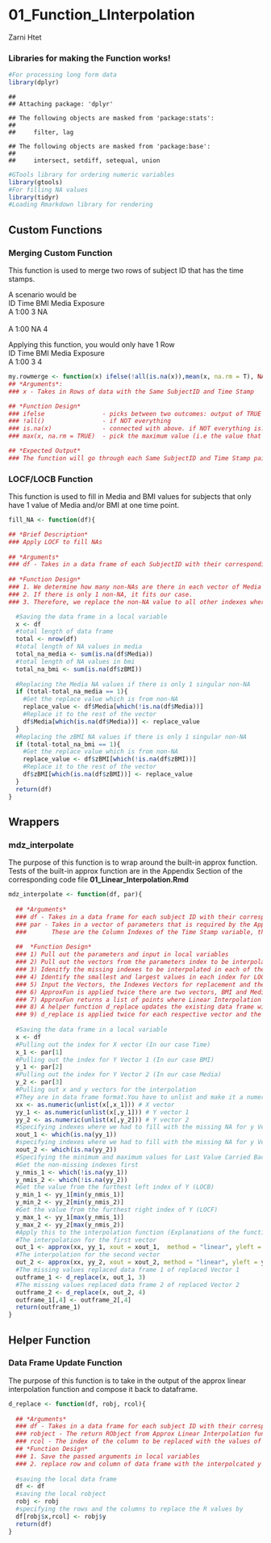 01\_Function\_LInterpolation
================
Zarni Htet

### Libraries for making the Function works\!

``` r
#For processing long form data
library(dplyr)
```

    ## 
    ## Attaching package: 'dplyr'

    ## The following objects are masked from 'package:stats':
    ## 
    ##     filter, lag

    ## The following objects are masked from 'package:base':
    ## 
    ##     intersect, setdiff, setequal, union

``` r
#GTools library for ordering numeric variables
library(gtools)
#For filling NA values
library(tidyr)
#Loading Rmarkdown library for rendering
```

## Custom Functions

### Merging Custom Function

This function is used to merge two rows of subject ID that has the time
stamps. <br />

A scenario would be <br /> ID Time BMI Media Exposure <br /> A 1:00 3 NA
<br />  
A 1:00 NA 4 <br />

Applying this function, you would only have 1 Row <br /> ID Time BMI
Media Exposure <br /> A 1:00 3 4 <br />

``` r
my.rowmerge <- function(x) ifelse(!all(is.na(x)),mean(x, na.rm = T), NA)
## *Arguments*:
### x - Takes in Rows of data with the Same SubjectID and Time Stamp

## *Function Design*
### ifelse                - picks between two outcomes: output of TRUE condition or NA
### !all()                - if NOT everything
### is.na(x)              - connected with above. if NOT everything is.na (i.e, 2 or more rows of data have values   other than NA)
### max(x, na.rm = TRUE)  - pick the maximum value (i.e the value that is NOT NA after removing all the NAs)

## *Expected Output*
### The function will go through each Same SubjectID and Time Stamp pairing and output a Single merged row! 
```

### LOCF/LOCB Function

This function is used to fill in Media and BMI values for subjects that
only have 1 value of Media and/or BMI at one time point.

``` r
fill_NA <- function(df){

## *Brief Description*
### Apply LOCF to fill NAs   
    
## *Arguments*
### df - Takes in a data frame of each SubjectID with their corresponding vector of BMI and Media Exposure Values
  
## *Function Design*
### 1. We determine how many non-NAs are there in each vector of Media and BMI.
### 2. If there is only 1 non-NA, it fits our case. 
### 3. Therefore, we replace the non-NA value to all other indexes where there are NAs.

  #Saving the data frame in a local variable
  x <- df
  #total length of data frame
  total <- nrow(df)
  #total length of NA values in media
  total_na_media <- sum(is.na(df$Media))
  #total length of NA values in bmi
  total_na_bmi <- sum(is.na(df$zBMI))
  
  #Replacing the Media NA values if there is only 1 singular non-NA
  if (total-total_na_media == 1){
    #Get the replace value which is from non-NA
    replace_value <- df$Media[which(!is.na(df$Media))]
    #Replace it to the rest of the vector
    df$Media[which(is.na(df$Media))] <- replace_value
  }
  #Replacing the zBMI NA values if there is only 1 singular non-NA
  if (total-total_na_bmi == 1){
    #Get the replace value which is from non-NA
    replace_value <- df$zBMI[which(!is.na(df$zBMI))]
    #Replace it to the rest of the vector
    df$zBMI[which(is.na(df$zBMI))] <- replace_value
  }
  return(df)
}
```

## Wrappers

### mdz\_interpolate

The purpose of this function is to wrap around the built-in approx
function. <br /> Tests of the built-in approx function are in the
Appendix Section of the corresponding code file
**01\_Linear\_Interpolation.Rmd**

``` r
mdz_interpolate <- function(df, par){
  
  ## *Arguments*
  ### df - Takes in a data frame for each subject ID with their corresponding vector of BMI and Media Exposure values
  ### par - Takes in a vector of parameters that is required by the Approx Function that we are wrapping around.
  ###       These are the Column Indexes of the Time Stamp variable, the BMI variable and the Media exposure variable that we want to work on in the data frame
  
  ##  *Function Design*
  ### 1) Pull out the parameters and input in local variables
  ### 2) Pull out the vectors from the parameters index to be interpolated
  ### 3) Idenitfy the missing indexes to be interpolated in each of the vectors
  ### 4) Identify the smallest and largest values in each index for LOCF/LOCB
  ### 5) Input the Vectors, the Indexes Vectors for replacement and the smallest and largest values to the ApproxFunction for Interpolation
  ### 6) ApproxFun is applied twice there are two vectors, BMI and Media Exposure we are trying to replace
  ### 7) ApproxFun returns a list of points where Linear Interpolation has worked on
  ### 8) A helper function d_replace updates the existing data frame with the interpolated vector output from ApproxFun
  ### 9) d_replace is applied twice for each respective vector and the two data frames are merged as a final step and return!
  
  #Saving the data frame in a local variable
  x <- df
  #Pulling out the index for X vector (In our case Time)
  x_1 <- par[1]
  #Pulling out the index for Y Vector 1 (In our case BMI)
  y_1 <- par[2]
  #Pulling out the index for Y Vector 2 (In our case Media)
  y_2 <- par[3]
  #Pulling out x and y vectors for the interpolation
  #They are in data frame format.You have to unlist and make it a numeric vector.
  xx <- as.numeric(unlist(x[,x_1])) # X vector
  yy_1 <- as.numeric(unlist(x[,y_1])) # Y vector 1
  yy_2 <- as.numeric(unlist(x[,y_2])) # Y vector 2
  #Specifying indexes where we had to fill with the missing NA for y Vector 1
  xout_1 <- which(is.na(yy_1))
  #specifying indexes where we had to fill with the missing NA for y Vector 2
  xout_2 <- which(is.na(yy_2))
  #Specifying the minimum and maximum values for Last Value Carried Backward/Forward
  #Get the non-missing indexes first
  y_nmis_1 <- which(!is.na(yy_1))
  y_nmis_2 <- which(!is.na(yy_2))
  #Get the value from the furthest left index of Y (LOCB)
  y_min_1 <- yy_1[min(y_nmis_1)]
  y_min_2 <- yy_2[min(y_nmis_2)]
  #Get the value from the furthest right index of Y (LOCF)
  y_max_1 <- yy_1[max(y_nmis_1)]
  y_max_2 <- yy_2[max(y_nmis_2)]
  #Apply this to the interpolation function (Explanations of the function are in Appendix section)
  #The interpolation for the first vector
  out_1 <- approx(xx, yy_1, xout = xout_1,  method = "linear", yleft = y_min_1, yright = y_max_1, rule = 2)
  #The interpolation for the second vector
  out_2 <- approx(xx, yy_2, xout = xout_2, method = "linear", yleft = y_min_2, yright = y_max_2, rule = 2)
  #The missing values replaced data frame 1 of replaced Vector 1
  outframe_1 <- d_replace(x, out_1, 3)
  #The missing values replaced data frame 2 of replaced Vector 2
  outframe_2 <- d_replace(x, out_2, 4)
  outframe_1[,4] <- outframe_2[,4]
  return(outframe_1)
}
```

## Helper Function

### Data Frame Update Function

The purpose of this function is to take in the output of the approx
linear interpolation function and compose it back to dataframe.

``` r
d_replace <- function(df, robj, rcol){
  
  ## *Arguments*
  ### df - Takes in a data frame for each subject ID with their corresponding vector of BMI and Media Exposure values
  ### robject - The return RObject from Approx Linear Interpolation function It has two components: a row index and values. The row index corresponds to missing value indexes that has been linearly interpolated.
  ### rcol - The index of the column to be replaced with the values of the robject vector
  ## *Function Design*
  ### 1. Save the passed arguments in local variables
  ### 2. replace row and column of data frame with the interpolcated y values
  
  #saving the local data frame
  df <- df
  #saving the local robject
  robj <- robj
  #specifying the rows and the columns to replace the R values by
  df[robj$x,rcol] <- robj$y 
  return(df)
}
```

